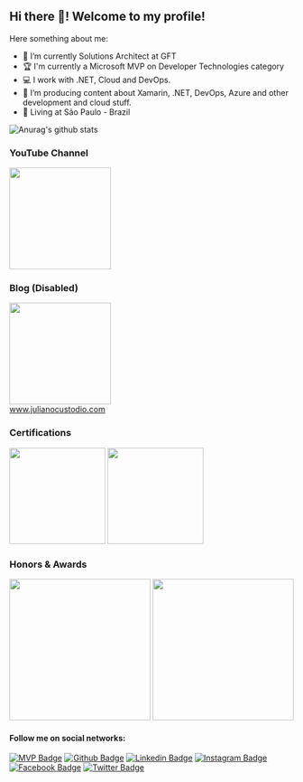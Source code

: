 ## Hi there 👋! Welcome to my profile!

Here something about me:

- 🔭 I’m currently Solutions Architect at GFT
- 🏆 I'm currently a Microsoft MVP on Developer Technologies category
- 💻 I work with .NET, Cloud and DevOps.
- 🚀 I’m producing content about Xamarin, .NET, DevOps, Azure and other development and cloud stuff.     
- 📌 Living at São Paulo - Brazil

![Anurag's github stats](https://github-readme-stats.vercel.app/api?username=juucustodio&theme=white&count_private=true&show_icons=true&title_color=3f9a98&icon_color=ED7439&line_height=20)
<!--[![Top Langs](https://github-readme-stats.vercel.app/api/top-langs/?username=juucustodio&theme=white&layout=compact&show_icons=true&title_color=3f9a98&&icon_color=ED7439)](https://github.com/anuraghazra/github-readme-stats) -->

### YouTube Channel
  <a href="http://youtube.com/sobrinhodeti" target="_blank"><image width="180px" src="https://julianocustodiosite.files.wordpress.com/2021/05/logo01-8.png"/></a>
 <br/>

 ### Blog (Disabled)
  <a href="http://julianocustodio.com" target="_blank"><image width="180px" src="https://julianocustodiosite.files.wordpress.com/2017/02/cropped-logojuliano.png?w=200&h=200&crop=1"/></a>
 <br/><a href="http://julianocustodio.com">www.julianocustodio.com</a>

 ### Certifications

<image width="170px" src="https://julianocustodiosite.files.wordpress.com/2020/07/azure-fundamentals-600x600-1.png"/> <image width="170px" src="https://julianocustodiosite.files.wordpress.com/2020/07/xamarin.png"/>

 
  ### Honors & Awards
<image width="250px" src="https://mvp.microsoft.com/Content/Images/mvp-banner.png"/> <image width="250px" src="https://julianocustodiosite.files.wordpress.com/2017/06/planet.png"/>


#### Follow me on social networks:
[![MVP Badge](https://img.shields.io/badge/-Microsoft-blue?style=flat-square&logo=Microsoft&logoColor=white&link=https://mvp.microsoft.com/en-us/PublicProfile/5003228)](https://mvp.microsoft.com/en-us/PublicProfile/5003228)
[![Github Badge](https://img.shields.io/badge/-Github-blue?style=flat-square&logo=Github&logoColor=white&link=https://github.com/juucustodio)](https://github.com/juucustodio)
[![Linkedin Badge](https://img.shields.io/badge/-LinkedIn-blue?style=flat-square&logo=Linkedin&logoColor=white&link=https://www.linkedin.com/in/julianocustodio/)](https://www.linkedin.com/in/julianocustodio/)
[![Instagram Badge](https://img.shields.io/badge/-Instagram-blue?style=flat-square&labelColor=blue&logo=instagram&logoColor=white&link=https://www.instagram.com/JuuCustodio/)](https://www.instagram.com/juucustodio/)
[![Facebook Badge](https://img.shields.io/badge/-Facebook-blue?style=flat-square&labelColor=blue&logo=facebook&logoColor=white&link=https://www.facebook.com/JuuCustodio/)](https://www.facebook.com/JuuCustodio/)
[![Twitter Badge](https://img.shields.io/badge/-Twitter-blue?style=flat-square&labelColor=blue&logo=twitter&logoColor=white&link=https://twitter.com/JuuCustodio)](https://twitter.com/JuuCustodio)
